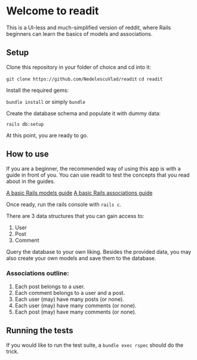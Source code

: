 # Welcome to readit

This is a UI-less and much-simplified version of reddit, where Rails beginners can learn the basics of models and associations.

## Setup

Clone this repository in your folder of choice and cd into it: 

`git clone https://github.com/NedelescuVlad/readit`
`cd readit`

Install the required gems:

`bundle install` or simply `bundle`

Create the database schema and populate it with dummy data:

`rails db:setup`

At this point, you are ready to go.

## How to use
If you are a beginner, the recommended way of using this app is with a guide in front of you.
You can use readit to test the concepts that you read about in the guides. 

[A basic Rails models guide](http://guides.rubyonrails.org/active_model_basics.html)
[A basic Rails associations guide](http://guides.rubyonrails.org/association_basics.html)

Once ready, run the rails console with `rails c`. 

There are 3 data structures that you can gain access to: 
1. User
2. Post
3. Comment

Query the database to your own liking.
Besides the provided data, you may also create your own models and save them to the database.

### Associations outline: 
1. Each post belongs to a user. 
2. Each comment belongs to a user and a post.
3. Each user (may) have many posts (or none).
4. Each user (may) have many comments (or none).
5. Each post (may) have many comments (or none).

## Running the tests
If you would like to run the test suite, a `bundle exec rspec` should do the trick.
